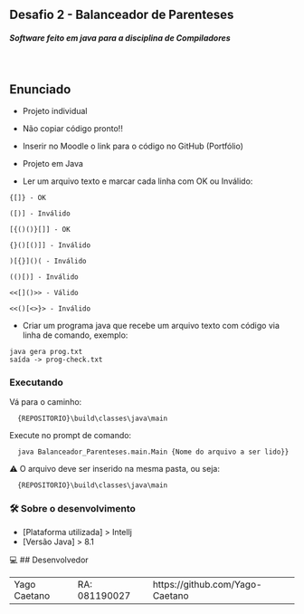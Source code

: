 ## Desafio 2 - Balanceador de Parenteses
<h5>Software feito em java para a disciplina de Compiladores<h5><br/>


## Enunciado

* Projeto individual

* Não copiar código pronto!!

* Inserir no Moodle o link para o código no GitHub (Portfólio)

* Projeto em Java

* Ler um arquivo texto e marcar cada linha com OK ou Inválido:
```
{[]} - OK

([)] - Inválido

[{()()}[]] - OK

{}()[()]] - Inválido

)[{}]()( - Inválido

(()[)] - Inválido

<<[]()>> - Válido

<<()[<>}> - Inválido
```

* Criar um programa java que recebe um arquivo texto com código via linha de comando, exemplo:

```
java gera prog.txt 
saída -> prog-check.txt
```
   
### Executando

Vá para o caminho:
```
  {REPOSITORIO}\build\classes\java\main
```

Execute no prompt de comando:

```
  java Balanceador_Parenteses.main.Main {Nome do arquivo a ser lido}}
```
⚠️ O arquivo deve ser inserido na mesma pasta, ou seja:

```
  {REPOSITORIO}\build\classes\java\main
```

 ### 🛠 Sobre o desenvolvimento

- [Plataforma utilizada] > Intellj
- [Versão Java] > 8.1


💻 ## Desenvolvedor

<table>
    <tr>
        <td>Yago Caetano</td>
        <td>RA: 081190027</td>
				<td>https://github.com/Yago-Caetano</td>
    </tr>
</table>


 
